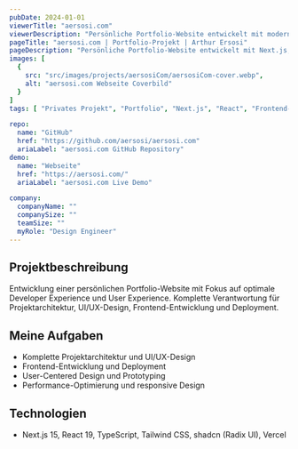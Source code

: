 ```yaml
---
pubDate: 2024-01-01
viewerTitle: "aersosi.com"
viewerDescription: "Persönliche Portfolio-Website entwickelt mit modernen Web-Technologien"
pageTitle: "aersosi.com | Portfolio-Projekt | Arthur Ersosi"
pageDescription: "Persönliche Portfolio-Website entwickelt mit Next.js, React, TypeScript und Tailwind CSS."
images: [
  {
    src: "src/images/projects/aersosiCom/aersosiCom-cover.webp",
    alt: "aersosi.com Webseite Coverbild"
  }
]
tags: [ "Privates Projekt", "Portfolio", "Next.js", "React", "Frontend-Entwicklung" ]

repo:
  name: "GitHub"
  href: "https://github.com/aersosi/aersosi.com"
  ariaLabel: "aersosi.com GitHub Repository"
demo:
  name: "Webseite"
  href: "https://aersosi.com/"
  ariaLabel: "aersosi.com Live Demo"

company:
  companyName: ""
  companySize: ""
  teamSize: ""
  myRole: "Design Engineer"
---
```


## Projektbeschreibung

Entwicklung einer persönlichen Portfolio-Website mit Fokus auf optimale Developer Experience und User Experience.
Komplette Verantwortung für Projektarchitektur, UI/UX-Design, Frontend-Entwicklung und Deployment.

## Meine Aufgaben

- Komplette Projektarchitektur und UI/UX-Design
- Frontend-Entwicklung und Deployment
- User-Centered Design und Prototyping
- Performance-Optimierung und responsive Design

## Technologien

- Next.js 15, React 19, TypeScript, Tailwind CSS, shadcn (Radix UI), Vercel
